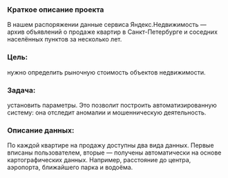 ### Краткое описание проекта
В нашем распоряжении данные сервиса Яндекс.Недвижимость — архив объявлений о продаже квартир в Санкт-Петербурге и соседних населённых пунктов за несколько лет.
### Цель:
нужно определить рыночную стоимость объектов недвижимости. 
### Задача:
установить параметры. Это позволит построить автоматизированную систему: она отследит аномалии и мошенническую деятельность. 
### Описание данных:
По каждой квартире на продажу доступны два вида данных. Первые вписаны пользователем, вторые — получены автоматически на основе картографических данных. Например, расстояние до центра, аэропорта, ближайшего парка и водоёма. 
